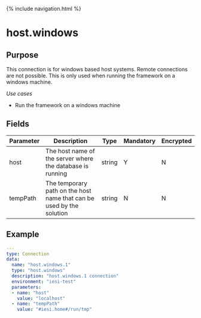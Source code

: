 {% include navigation.html %}
# host.windows
## Purpose
This connection is for windows based host systems. Remote connections are not possible. This is only used when running the framework on a windows machine.

*Use cases*
* Run the framework on a windows machine


## Fields
|Parameter|Description|Type|Mandatory|Encrypted|
|---------|-----------|----|---------|---------|
|host|The host name of the server where the database is running|string|Y|N|
|tempPath|The temporary path on the host name that can be used by the solution|string|N|N|

## Example
```yaml
---
type: Connection
data:
  name: "host.windows.1"
  type: "host.windows"
  description: "host.windows.1 connection"
  environment: "iesi-test"
  parameters:
  - name: "host"
    value: "localhost"
  - name: "tempPath"
    value: "#iesi.home#/run/tmp"
```
